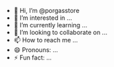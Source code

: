 - 👋 Hi, I’m @porgasstore
- 👀 I’m interested in ...
- 🌱 I’m currently learning ...
- 💞️ I’m looking to collaborate on ...
- 📫 How to reach me ...
- 😄 Pronouns: ...
- ⚡ Fun fact: ...

<!---
porgasstore/porgasstore is a ✨ special ✨ repository because its `README.md` (this file) appears on your GitHub profile.
You can click the Preview link to take a look at your changes.
--->
